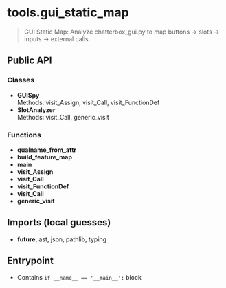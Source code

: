 # tools.gui_static_map

> GUI Static Map: Analyze chatterbox_gui.py to map buttons → slots → inputs → external calls.

## Public API

### Classes
- **GUISpy**  
  Methods: visit_Assign, visit_Call, visit_FunctionDef
- **SlotAnalyzer**  
  Methods: visit_Call, generic_visit

### Functions
- **qualname_from_attr**
- **build_feature_map**
- **main**
- **visit_Assign**
- **visit_Call**
- **visit_FunctionDef**
- **visit_Call**
- **generic_visit**

## Imports (local guesses)
- __future__, ast, json, pathlib, typing

## Entrypoint
- Contains `if __name__ == '__main__':` block